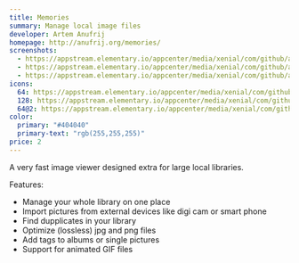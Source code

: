 ```yaml
---
title: Memories
summary: Manage local image files
developer: Artem Anufrij
homepage: http://anufrij.org/memories/
screenshots:
  - https://appstream.elementary.io/appcenter/media/xenial/com/github/artemanufrij.showmypictures.desktop/C92B5BFC90F12D9B0EF1B67E697253BE/screenshots/image-1_orig.png
  - https://appstream.elementary.io/appcenter/media/xenial/com/github/artemanufrij.showmypictures.desktop/C92B5BFC90F12D9B0EF1B67E697253BE/screenshots/image-2_orig.png
  - https://appstream.elementary.io/appcenter/media/xenial/com/github/artemanufrij.showmypictures.desktop/C92B5BFC90F12D9B0EF1B67E697253BE/screenshots/image-3_orig.png
icons:
  64: https://appstream.elementary.io/appcenter/media/xenial/com/github/artemanufrij.showmypictures.desktop/C92B5BFC90F12D9B0EF1B67E697253BE/icons/64x64/com.github.artemanufrij.showmypictures_com.github.artemanufrij.showmypictures.png
  128: https://appstream.elementary.io/appcenter/media/xenial/com/github/artemanufrij.showmypictures.desktop/C92B5BFC90F12D9B0EF1B67E697253BE/icons/128x128/com.github.artemanufrij.showmypictures_com.github.artemanufrij.showmypictures.png
  64@2: https://appstream.elementary.io/appcenter/media/xenial/com/github/artemanufrij.showmypictures.desktop/C92B5BFC90F12D9B0EF1B67E697253BE/icons/64x64@2/com.github.artemanufrij.showmypictures_com.github.artemanufrij.showmypictures.png
color:
  primary: "#404040"
  primary-text: "rgb(255,255,255)"
price: 2
---
```


<p>A very fast image viewer designed extra for large local libraries.</p>
<p>Features:</p>
<ul>
  <li>Manage your whole library on one place</li>
  <li>Import pictures from external devices like digi cam or smart phone</li>
  <li>Find dupplicates in your library</li>
  <li>Optimize (lossless) jpg and png files</li>
  <li>Add tags to albums or single pictures</li>
  <li>Support for animated GIF files</li>
</ul>